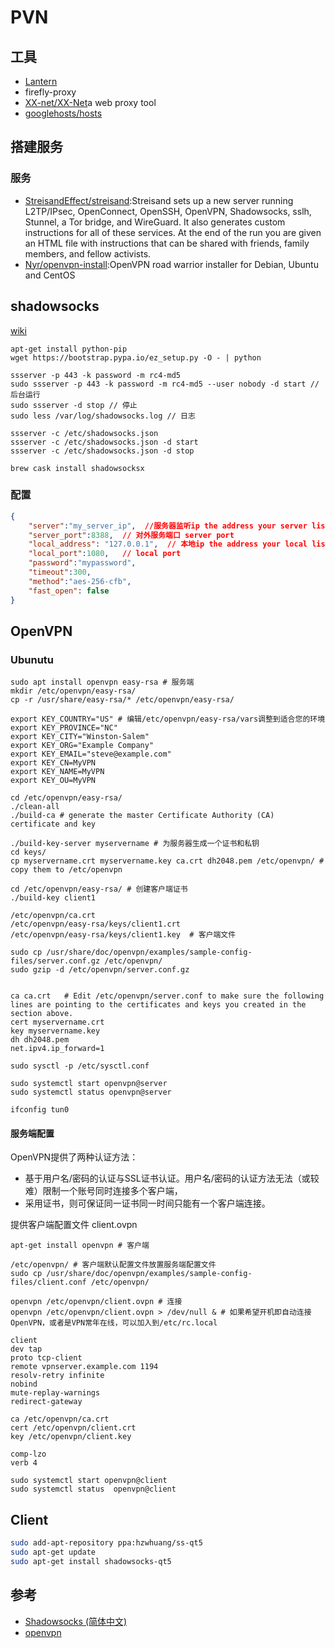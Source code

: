 # PVN

## 工具

- [Lantern](https://github.com/getlantern/lantern)
- firefly-proxy
- [XX-net/XX-Net](https://github.com/XX-net/XX-Net)a web proxy tool
- [googlehosts/hosts](https://github.com/googlehosts/hosts)


## 搭建服务

### 服务

* [StreisandEffect/streisand](https://github.com/StreisandEffect/streisand):Streisand sets up a new server running L2TP/IPsec, OpenConnect, OpenSSH, OpenVPN, Shadowsocks, sslh, Stunnel, a Tor bridge, and WireGuard. It also generates custom instructions for all of these services. At the end of the run you are given an HTML file with instructions that can be shared with friends, family members, and fellow activists.
* [Nyr/openvpn-install](https://github.com/Nyr/openvpn-install):OpenVPN road warrior installer for Debian, Ubuntu and CentOS

## shadowsocks

[wiki](https://github.com/shadowsocks/shadowsocks/wiki)

```shell
apt-get install python-pip
wget https://bootstrap.pypa.io/ez_setup.py -O - | python

ssserver -p 443 -k password -m rc4-md5
sudo ssserver -p 443 -k password -m rc4-md5 --user nobody -d start // 后台运行
sudo ssserver -d stop // 停止
sudo less /var/log/shadowsocks.log // 日志

ssserver -c /etc/shadowsocks.json
ssserver -c /etc/shadowsocks.json -d start
ssserver -c /etc/shadowsocks.json -d stop

brew cask install shadowsocksx
```

### 配置

```json
{
    "server":"my_server_ip",  //服务器监听ip the address your server listens
    "server_port":8388,  // 对外服务端口 server port
    "local_address": "127.0.0.1",  // 本地ip the address your local listens
    "local_port":1080,   // local port
    "password":"mypassword",
    "timeout":300,
    "method":"aes-256-cfb",
    "fast_open": false
}
```

## OpenVPN

### Ubunutu


```shell
sudo apt install openvpn easy-rsa # 服务端
mkdir /etc/openvpn/easy-rsa/
cp -r /usr/share/easy-rsa/* /etc/openvpn/easy-rsa/

export KEY_COUNTRY="US" # 编辑/etc/openvpn/easy-rsa/vars调整到适合您的环境
export KEY_PROVINCE="NC"
export KEY_CITY="Winston-Salem"
export KEY_ORG="Example Company"
export KEY_EMAIL="steve@example.com"
export KEY_CN=MyVPN
export KEY_NAME=MyVPN
export KEY_OU=MyVPN

cd /etc/openvpn/easy-rsa/
./clean-all
./build-ca # generate the master Certificate Authority (CA) certificate and key

./build-key-server myservername # 为服务器生成一个证书和私钥
cd keys/
cp myservername.crt myservername.key ca.crt dh2048.pem /etc/openvpn/ # copy them to /etc/openvpn

cd /etc/openvpn/easy-rsa/ # 创建客户端证书
./build-key client1

/etc/openvpn/ca.crt
/etc/openvpn/easy-rsa/keys/client1.crt
/etc/openvpn/easy-rsa/keys/client1.key  # 客户端文件

sudo cp /usr/share/doc/openvpn/examples/sample-config-files/server.conf.gz /etc/openvpn/
sudo gzip -d /etc/openvpn/server.conf.gz


ca ca.crt   # Edit /etc/openvpn/server.conf to make sure the following lines are pointing to the certificates and keys you created in the section above.
cert myservername.crt
key myservername.key
dh dh2048.pem
net.ipv4.ip_forward=1

sudo sysctl -p /etc/sysctl.conf

sudo systemctl start openvpn@server
sudo systemctl status openvpn@server

ifconfig tun0
```

#### 服务端配置

OpenVPN提供了两种认证方法：

* 基于用户名/密码的认证与SSL证书认证。用户名/密码的认证方法无法（或较难）限制一个账号同时连接多个客户端，
* 采用证书，则可保证同一证书同一时间只能有一个客户端连接。

提供客户端配置文件 client.ovpn

```
apt-get install openvpn # 客户端

/etc/openvpn/ # 客户端默认配置文件放置服务端配置文件
sudo cp /usr/share/doc/openvpn/examples/sample-config-files/client.conf /etc/openvpn/

openvpn /etc/openvpn/client.ovpn # 连接
openvpn /etc/openvpn/client.ovpn > /dev/null & # 如果希望开机即自动连接OpenVPN，或者是VPN常年在线，可以加入到/etc/rc.local

client
dev tap
proto tcp-client
remote vpnserver.example.com 1194
resolv-retry infinite
nobind
mute-replay-warnings
redirect-gateway

ca /etc/openvpn/ca.crt
cert /etc/openvpn/client.crt
key /etc/openvpn/client.key

comp-lzo
verb 4

sudo systemctl start openvpn@client
sudo systemctl status  openvpn@client
```


## Client

```sh
sudo add-apt-repository ppa:hzwhuang/ss-qt5
sudo apt-get update
sudo apt-get install shadowsocks-qt5
```

## 参考
* [Shadowsocks (简体中文)](https://wiki.archlinux.org/index.php/Shadowsocks_(%E7%AE%80%E4%BD%93%E4%B8%AD%E6%96%87))
* [openvpn](https://help.ubuntu.com/lts/serverguide/openvpn.html)
